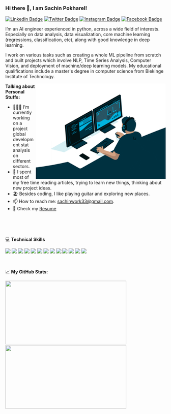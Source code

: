 ### Hi there 👋, I am Sachin Pokharel!

[![Linkedin Badge](https://img.shields.io/badge/-LinkedIn-0e76a8?style=flat-square&logo=Linkedin&logoColor=white)](https://linkedin.com/in/sachin-pokharel-493716197)
[![Twitter Badge](https://img.shields.io/badge/-Twitter-00acee?style=flat-square&logo=Twitter&logoColor=white)](https://twitter.com/ellefsonmanutd)
[![Instagram Badge](https://img.shields.io/badge/-Instagram-e4405f?style=flat-square&logo=Instagram&logoColor=white)](https://instagram.com/ellefson.sachin/)
[![Facebook Badge](https://img.shields.io/badge/-Facebook-00acee?style=flat-square&logo=Facebook&logoColor=white)](https://facebook.com/ellefson.sachin)


I’m an AI engineer experienced in python, across a wide field of interests. Especially on data analysis, data visualization, core machine learning (regressions, classification, etc), along with good knowledge in deep learning. 

I work on various tasks such as creating a whole ML pipeline from scratch and built projects which involve NLP, Time Series Analysis, Computer Vision, and deployment of machine/deep learning models. My educational qualifications include a master's degree in computer science from Blekinge Institute of Technology.


<img align="right" alt="GIF" src="https://github.com/p-sachin/p-sachin/blob/main/giphy.gif?raw=true" width="408" height="300" />
  

**Talking about Personal Stuffs:**

- 👨🏻‍💻 I’m currently working on a project global development stat analysis on different sectors. <br>
- 🚀 I spent most of my free time reading articles, trying to learn new things, thinking about new project ideas. <br>
- 🏖️ Besides coding, I like playing guitar and exploring new places. <br>
- 📫 How to reach me: sachinwork33@gmail.com. <br>
- 📝 Check my [Resume](https://drive.google.com/file/d/1GtxC3wzAmW9vSJOiuJrMMkreqvCNBnXe/view?usp=sharing)

</br>
<br>
<br>


💻 **Technical Skills**

![](https://img.shields.io/badge/Code-Python-informational?style=flat&logo=python&logoColor=white&color=2bbc8a)
![](https://img.shields.io/badge/Code-HTML-informational?style=flat&logo=css&logoColor=white&color=2bbc8a)
![](https://img.shields.io/badge/Code-CSS-informational?style=flat&logo=css&logoColor=white&color=2bbc8a)
![](https://img.shields.io/badge/Tools-Sklearn-informational?style=flat&logo=html&logoColor=white&color=2bbc8a)
![](https://img.shields.io/badge/Tools-Tensorflow-informational?style=flat&logo=tensorflow&logoColor=white&color=2bbc8a)
![](https://img.shields.io/badge/Tools-Pytorch-informational?style=flat&logo=pytorch&logoColor=white&color=2bbc8a)
![](https://img.shields.io/badge/Tools-OpenCV-informational?style=flat&logo=opencv&logoColor=white&color=2bbc8a)
![](https://img.shields.io/badge/Tools-Pandas-informational?style=flat&logo=css&logoColor=white&color=2bbc8a)
![](https://img.shields.io/badge/Tools-Numpy-informational?style=flat&logo=numpy&logoColor=white&color=2bbc8a)
![](https://img.shields.io/badge/Tools-Databases-informational?style=flat&logo=css&logoColor=white&color=2bbc8a)
![](https://img.shields.io/badge/Tools-Flask-informational?style=flat&logo=flask&logoColor=white&color=2bbc8a)
![](https://img.shields.io/badge/Tools-Docker-informational?style=flat&logo=docker&logoColor=white&color=2bbc8a)
![](https://img.shields.io/badge/Cloud-AWS-informational?style=flat&logo=aws&logoColor=white&color=2bbc8a)



<br>


📈 **My GitHub Stats:**

<p>
  <img height="200em" width="380em" src="https://github-readme-stats.vercel.app/api?username=p-sachin&hide=issues&show_icons=true&hide_border=true&&count_private=true&include_all_commits=true" />
  <img height="200em" width="380em" src="https://github-readme-stats.vercel.app/api/top-langs/?username=p-sachin&hide=scss,less&exclude_repo=strive-ai-main,ComputerVision_Projects&show_icons=true&hide_border=true&layout=compact&langs_count=5"/>
</p>


